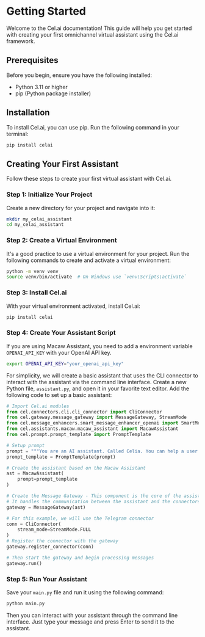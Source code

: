 # Getting Started

Welcome to the Cel.ai documentation! This guide will help you get started with creating your first omnichannel virtual assistant using the Cel.ai framework.

## Prerequisites

Before you begin, ensure you have the following installed:

- Python 3.11 or higher
- pip (Python package installer)

## Installation

To install Cel.ai, you can use pip. Run the following command in your terminal:

```bash
pip install celai
```

## Creating Your First Assistant

Follow these steps to create your first virtual assistant with Cel.ai.

### Step 1: Initialize Your Project

Create a new directory for your project and navigate into it:

```bash
mkdir my_celai_assistant
cd my_celai_assistant
```

### Step 2: Create a Virtual Environment

It's a good practice to use a virtual environment for your project. Run the following commands to create and activate a virtual environment:

```bash
python -m venv venv
source venv/bin/activate  # On Windows use `venv\Scripts\activate`
```

### Step 3: Install Cel.ai

With your virtual environment activated, install Cel.ai:

```bash
pip install celai
```

### Step 4: Create Your Assistant Script

If you are using Macaw Assistant, you need to add a environment variable `OPENAI_API_KEY` with your OpenAI API key.

```bash
export OPENAI_API_KEY="your_openai_api_key"
```

For simplicity, we will create a basic assistant that uses the CLI connector to interact with the assistant via the command line interface.
Create a new Python file, `assistant.py`, and open it in your favorite text editor. Add the following code to set up a basic assistant:

```python title="main.py"
# Import Cel.ai modules
from cel.connectors.cli.cli_connector import CliConnector
from cel.gateway.message_gateway import MessageGateway, StreamMode
from cel.message_enhancers.smart_message_enhancer_openai import SmartMessageEnhancerOpenAI
from cel.assistants.macaw.macaw_assistant import MacawAssistant
from cel.prompt.prompt_template import PromptTemplate

# Setup prompt
prompt = """You are an AI assistant. Called Celia. You can help a user to buy Bitcoins."""
prompt_template = PromptTemplate(prompt)

# Create the assistant based on the Macaw Assistant 
ast = MacawAssistant(
    prompt=prompt_template
)

# Create the Message Gateway - This component is the core of the assistant
# It handles the communication between the assistant and the connectors
gateway = MessageGateway(ast)

# For this example, we will use the Telegram connector
conn = CliConnector(
    stream_mode=StreamMode.FULL
)
# Register the connector with the gateway
gateway.register_connector(conn)

# Then start the gateway and begin processing messages
gateway.run()
```

### Step 5: Run Your Assistant

Save your `main.py` file and run it using the following command:

```bash
python main.py
```

Then you can interact with your assistant through the command line interface.
Just type your message and press Enter to send it to the assistant.
